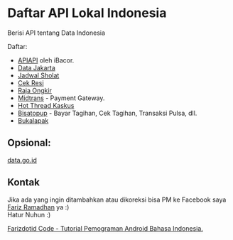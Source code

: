 # Daftar API Lokal Indonesia
Berisi API tentang Data Indonesia

Daftar:
- [APIAPI](https://github.com/bachors/apiapi) oleh iBacor.
- [Data Jakarta](http://api.jakarta.go.id/)
- [Jadwal Sholat](http://wahidganteng.ga/api/jadwal-sholat)
- [Cek Resi](http://wahidganteng.ga/api/cek-resi)
- [Raja Ongkir](http://rajaongkir.com/dokumentasi)
- [Midtrans](https://midtrans.com/payments) - Payment Gateway.
- [Hot Thread Kaskus](https://api.bayyu.net/)
- [Bisatopup](http://docs.bisatopup.apiary.io/#) - Bayar Tagihan, Cek Tagihan, Transaksi Pulsa, dll.
- [Bukalapak](https://bukalapak.github.io/api/)

## Opsional:
[data.go.id](http://data.go.id/)

## Kontak
Jika ada yang ingin ditambahkan atau dikoreksi bisa PM ke Facebook saya [Fariz Ramadhan](https://www.facebook.com/farizdotid) ya :)<br>
Hatur Nuhun :)

[Farizdotid Code - Tutorial Pemograman Android Bahasa Indonesia.](https://farizdotid.com/)
